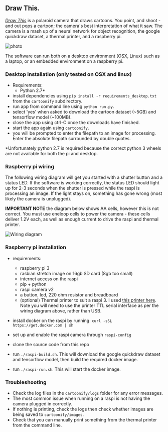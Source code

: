 ## Draw This.

[_Draw This_](http://danmacnish.com/2018/07/01/draw-this/) is a polaroid camera that draws cartoons.
You point, and shoot - and out pops a cartoon; the camera's best interpretation of what it saw.
The camera is a mash up of a neural network for object recognition, the google quickdraw dataset, a thermal printer, and a raspberry pi.

![photo](../master/photos/raspi-camera-cartoons.jpg)

The software can run both on a desktop environment (OSX, Linux) such as a laptop, or an embedded environment on a raspberry pi.

### Desktop installation (only tested on OSX and linux)

- Requirements:
    * Python 2.7*
- install dependencies using `pip install -r requirements_desktop.txt` from the `cartoonify` subdirectory.
- run app from command line using `python run.py`.
- select 'yes' when asked to download the cartoon dataset (~5GB) and tensorflow model (~100MB).
- close the app using ctrl-C once the downloads have finished.
- start the app again using `cartoonify`.
- you will be prompted to enter the filepath to an image for processing. Enter the absolute filepath surrounded by double quotes.

*Unfortunately python 2.7 is required because the correct python 3 wheels are not available for both the pi and desktop.

### Raspberry pi wiring

The following wiring diagram will get you started with a shutter button and a status LED.
If the software is working correctly, the status LED should light up for 2-3 seconds when the shutter is pressed
while the raspi is processing an image. If the light stays on, something has gone wrong (most likely the camera is unplugged).

__IMPORTANT NOTE__ the diagram below shows AA cells, however this is not correct. You must use eneloop cells to power the camera - these cells
deliver 1.2V each, as well as enough current to drive the raspi and thermal printer.

![Wiring diagram](../master/schematics/cartoon_camera_schematic_bb.png)

### Raspberry pi installation

- requirements:
    * raspberry pi 3
    * rasbian stretch image on 16gb SD card (8gb too small)
    * internet access on the raspi
    * pip + python
    * raspi camera v2
    * a button, led, 220 ohm resistor and breadboard
    * (optional) Thermal printer to suit a raspi 3. I used [this printer here](https://www.adafruit.com/product/2751).
    Note you will need to use the printer TTL serial interface as per the wiring diagram above, rather than USB.

- install docker on the raspi by running: `curl -sSL https://get.docker.com | sh`
- set up and enable the raspi camera through `raspi-config`
- clone the source code from this repo
- run `./raspi-build.sh`. This will download the google quickdraw dataset and tensorflow model,
then build the required docker image.
- run `./raspi-run.sh`. This will start the docker image.


### Troubleshooting

- Check the log files in the `cartoonify/logs` folder for any error messages.
- The most common issue when running on a raspi is not having the camera plugged in correctly.
- If nothing is printing, check the logs then check whether images are being saved to `cartoonify/images`.
- Check that you can manually print something from the thermal printer from the command line.

